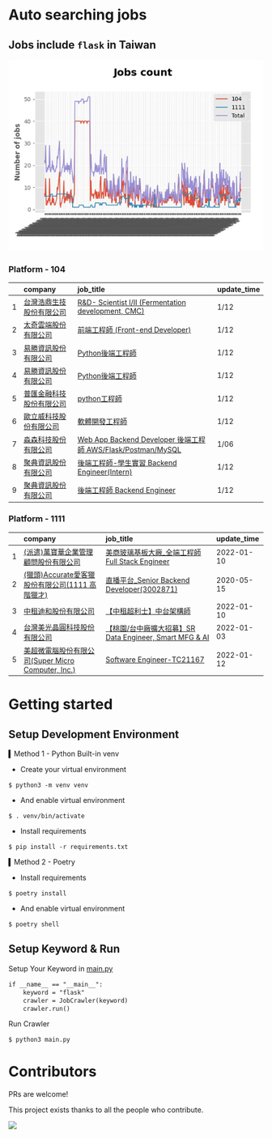 # Auto searching jobs

## Jobs include `flask` in Taiwan 

 ![image](./doc/plot_img.jpg)


### Platform - 104


|    | company                                                                              | job_title                                                                                                                | update_time   |
|---:|:-------------------------------------------------------------------------------------|:-------------------------------------------------------------------------------------------------------------------------|:--------------|
|  1 | [台灣浩鼎生技股份有限公司](https://www.104.com.tw/company/60trb48?jobsource=jolist_a_date)       | [R&amp;D- Scientist I/II (Fermentation development, CMC)](https://www.104.com.tw/job/75d9g?jobsource=jolist_a_date)      | 1/12          |
|  2 | [太奇雲端股份有限公司](https://www.104.com.tw/company/1a2x6bjj3y?jobsource=jolist_a_date)      | [前端工程師 (Front-end Developer)](https://www.104.com.tw/job/7fyy6?jobsource=jolist_a_date)                                  | 1/12          |
|  3 | [易勝資訊股份有限公司](https://www.104.com.tw/company/1a2x6bj8og?jobsource=jolist_a_date)      | [Python後端工程師](https://www.104.com.tw/job/76vbt?jobsource=jolist_a_date)                                                  | 1/12          |
|  4 | [易勝資訊股份有限公司](https://www.104.com.tw/company/1a2x6bj8og?jobsource=jolist_c_relevance) | [Python後端工程師](https://www.104.com.tw/job/76vbt?jobsource=jolist_c_relevance)                                             | 1/12          |
|  5 | [普匯金融科技股份有限公司](https://www.104.com.tw/company/1a2x6bkhzg?jobsource=jolist_a_date)    | [python工程師](https://www.104.com.tw/job/7ark5?jobsource=jolist_a_date)                                                    | 1/12          |
|  6 | [歐立威科技股份有限公司](https://www.104.com.tw/company/b8gl75c?jobsource=jolist_a_date)        | [軟體開發工程師](https://www.104.com.tw/job/6q2ao?jobsource=jolist_a_date)                                                      | 1/12          |
|  7 | [淼森科技股份有限公司](https://www.104.com.tw/company/1a2x6blm7t?jobsource=jolist_c_relevance) | [Web App Backend Developer 後端工程師 AWS/Flask/Postman/MySQL](https://www.104.com.tw/job/7a7i3?jobsource=jolist_c_relevance) | 1/06          |
|  8 | [聚典資訊股份有限公司](https://www.104.com.tw/company/1a2x6bl0ew?jobsource=jolist_a_date)      | [後端工程師-學生實習 Backend Engineer(Intern)](https://www.104.com.tw/job/7hd32?jobsource=jolist_a_date)                          | 1/12          |
|  9 | [聚典資訊股份有限公司](https://www.104.com.tw/company/1a2x6bl0ew?jobsource=jolist_a_date)      | [後端工程師 Backend Engineer](https://www.104.com.tw/job/7hckm?jobsource=jolist_a_date)                                       | 1/12          |

### Platform - 1111


|    | company                                                                          | job_title                                                                             | update_time   |
|---:|:---------------------------------------------------------------------------------|:--------------------------------------------------------------------------------------|:--------------|
|  1 | [(派遣)萬寶華企業管理顧問股份有限公司](https://www.1111.com.tw/corp/9590529/)                     | [美商玻璃基板大廠_全端工程師Full Stack Engineer](https://www.1111.com.tw/job/98565216/)            | 2022-01-10    |
|  2 | [(獵頭)Accurate愛客獵股份有限公司(1111 高階獵才)](https://www.1111.com.tw/corp/69647966/)       | [直播平台_Senior Backend Developer(3002871)](https://www.1111.com.tw/job/85960420/)       | 2020-05-15    |
|  3 | [中租迪和股份有限公司](https://www.1111.com.tw/corp/2850037/)                              | [【中租超利士】中台架構師](https://www.1111.com.tw/job/97507405/)                                 | 2022-01-10    |
|  4 | [台灣美光晶圓科技股份有限公司](https://www.1111.com.tw/corp/9622349/)                          | [【桃園/台中廠擴大招募】SR Data Engineer, Smart MFG & AI](https://www.1111.com.tw/job/97430508/) | 2022-01-03    |
|  5 | [美超微電腦股份有限公司(Super Micro Computer, Inc.)](https://www.1111.com.tw/corp/9530088/) | [Software Engineer-TC21167](https://www.1111.com.tw/job/98544764/)                    | 2022-01-12    |



# Getting started
## Setup Development Environment
▍Method 1 - Python Built-in venv

- Create your virtual environment
```
$ python3 -m venv venv
```
- And enable virtual environment
```
$ . venv/bin/activate
```
- Install requirements
```
$ pip install -r requirements.txt 
```

▍Method 2 - Poetry
- Install requirements
```
$ poetry install
```
- And enable virtual environment
```
$ poetry shell
```

## Setup Keyword & Run

Setup Your Keyword in [main.py](./main.py#L88)
```
if __name__ == "__main__":
    keyword = "flask"
    crawler = JobCrawler(keyword)
    crawler.run()
```

Run Crawler
```
$ python3 main.py
```

# Contributors
PRs are welcome!

This project exists thanks to all the people who contribute.

<a href="https://github.com/hsuanchi/auto-search-flask-job/graphs/contributors">
  <img src="https://contrib.rocks/image?repo=hsuanchi/auto-search-flask-job"/>
</a>
